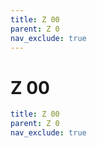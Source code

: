 ```yaml
---
title: Z 00
parent: Z 0
nav_exclude: true
---
```

# Z 00

```yaml
title: Z 00
parent: Z 0
nav_exclude: true
```
